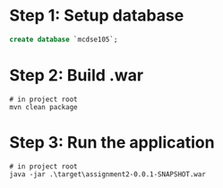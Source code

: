 # Step 1: Setup database
```sql
create database `mcdse105`;
```

# Step 2: Build .war
```shell
# in project root
mvn clean package
```

# Step 3: Run the application
```shell
# in project root
java -jar .\target\assignment2-0.0.1-SNAPSHOT.war
```
